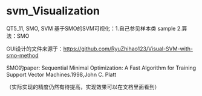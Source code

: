 # svm_Visualization
QT5_11, SMO, SVM
基于SMO的SVM可视化：1.自己参见样本类 sample 
                   2.算法：SMO

GUI设计的文件来源于：https://github.com/RyuZhihao123/Visual-SVM-with-smo-method

SMO的paper: Sequential Minimal Optimization: A Fast Algorithm for Training Support Vector Machines.1998,John C. Platt

（实际实现的精度仍然有待提高，实现效果可以在文档里面看到）
